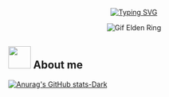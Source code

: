 <p align="center">
  <a href="https://git.io/typing-svg">
    <img src="https://readme-typing-svg.demolab.com?font=Fira+Code&pause=1000&color=FFF8FE&width=435&lines=%F0%9F%98%BC+Hey+there!+I'm+Kayky" alt="Typing SVG" />
  </a>
</p>
<p align="center">
  <img src="[gifDs.gif](https://media2.giphy.com/media/v1.Y2lkPTc5MGI3NjExdTd5MHJ5M3Q0M3Y0NGl0YTJjYnB0b2Z3cGtub2xwMGE0M3EyMHh6MSZlcD12MV9pbnRlcm5hbF9naWZfYnlfaWQmY3Q9Zw/gFcAP5S9KAjpbuGrrx/giphy.gif)" alt="Gif Elden Ring" />
</p>

## <img src="[https://framerusercontent.com/images/aj0AMGoRdoo8Q6PJOjQAfz6w.gif](https://cdn-icons-gif.flaticon.com/15578/15578616.gif" width="45"><b> About me</b>

[![Anurag's GitHub stats-Dark](https://github-readme-stats.vercel.app/api?username=kaykyADS&show_icons=true&theme=dark#gh-dark-mode-only)](https://github.com/anuraghazra/github-readme-stats#gh-dark-mode-only)
